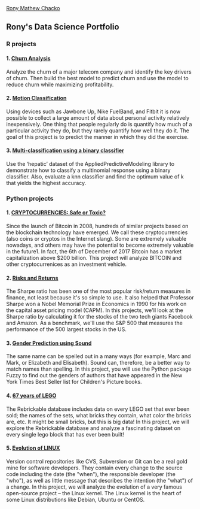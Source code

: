 <script type="text/javascript" src="https://platform.linkedin.com/badges/js/profile.js" async defer></script>
<div class="LI-profile-badge"  data-version="v1" data-size="medium" data-locale="en_US" data-type="horizontal" data-theme="dark" data-vanity="ronymc30"><a class="LI-simple-link" href='https://www.linkedin.com/in/ronymc30?trk=profile-badge'>Rony Mathew Chacko</a></div>

## Rony's Data Science Portfolio  
  
### R projects
  
#### 1. [Churn Analysis](http://htmlpreview.github.io/?https://github.com/ronymc30/ronymc30.github.io/blob/master/telecomchurn.html)  
Analyze the churn of a major telecom company and identify the key drivers of churn. Then build the best model to predict churn and use the model to reduce churn while maximizing profitability.
  
#### 2. [Motion Classification](http://htmlpreview.github.io/?https://github.com/ronymc30/ronymc30.github.io/blob/master/ActivityDetect.html)  
Using devices such as Jawbone Up, Nike FuelBand, and Fitbit it is now possible to collect a large amount of data about personal activity relatively inexpensively. One thing that people regularly do is quantify how much of a particular activity they do, but they rarely quantify how well they do it. The goal of this project is to predict the manner in which they did the exercise.  
  
#### 3. [Multi-classification using a binary classifier](http://htmlpreview.github.io/?https://github.com/ronymc30/ronymc30.github.io/blob/master/MultiLogistic.html)  
Use the ‘hepatic’ dataset of the AppliedPredictiveModeling library to demonstrate how to classify a multinomial response using a binary classifier. Also, evaluate a knn classifier and find the optimum value of k that yields the highest accuracy.
  
### Python projects
  
#### 1. [CRYPTOCURRENCIES: Safe or Toxic?](http://htmlpreview.github.io/?https://github.com/ronymc30/ronymc30.github.io/blob/master/BITCOIN.html)
Since the launch of Bitcoin in 2008, hundreds of similar projects based on the blockchain technology have emerged. We call these cryptocurrencies (also coins or cryptos in the Internet slang). Some are extremely valuable nowadays, and others may have the potential to become extremely valuable in the future1. In fact, the 6th of December of 2017 Bitcoin has a market capitalization above $200 billion. This project will analyze BITCOIN and other cryptocurrenices as an investment vehicle.
  
#### 2. [Risks and Returns](http://htmlpreview.github.io/?https://github.com/ronymc30/ronymc30.github.io/blob/master/RISK.html)
The Sharpe ratio has been one of the most popular risk/return measures in finance, not least because it's so simple to use. It also helped that Professor Sharpe won a Nobel Memorial Prize in Economics in 1990 for his work on the capital asset pricing model (CAPM). In this projects, we'll look at the Sharpe ratio by calculating it for the stocks of the two tech giants Facebook and Amazon. As a benchmark, we'll use the S&P 500 that measures the performance of the 500 largest stocks in the US.
  
#### 3. [Gender Prediction using Sound](http://htmlpreview.github.io/?https://github.com/ronymc30/ronymc30.github.io/blob/master/SOUND.html)
The same name can be spelled out in a many ways (for example, Marc and Mark, or Elizabeth and Elisabeth). Sound can, therefore, be a better way to match names than spelling. In this project, you will use the Python package Fuzzy to find out the genders of authors that have appeared in the New York Times Best Seller list for Children's Picture books.

#### 4. [67 years of LEGO](http://htmlpreview.github.io/?https://github.com/ronymc30/ronymc30.github.io/blob/master/LEGO.html)
The Rebrickable database includes data on every LEGO set that ever been sold; the names of the sets, what bricks they contain, what color the bricks are, etc. It might be small bricks, but this is big data! In this project, we will explore the Rebrickable database and analyze a fascinating dataset on every single lego block that has ever been built!  


#### 5. [Evolution of LINUX](http://htmlpreview.github.io/?https://github.com/ronymc30/ronymc30.github.io/blob/master/LINUX.html)
Version control repositories like CVS, Subversion or Git can be a real gold mine for software developers. They contain every change to the source code including the date (the "when"), the responsible developer (the "who"), as well as little message that describes the intention (the "what") of a change. In this project, we will analyze the evolution of a very famous open-source project – the Linux kernel. The Linux kernel is the heart of some Linux distributions like Debian, Ubuntu or CentOS.
